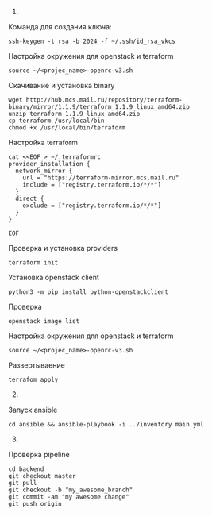 1.
Команда для создания ключа:
```
ssh-keygen -t rsa -b 2024 -f ~/.ssh/id_rsa_vkcs
```
Настройка окружения для openstack и terraform
```
source ~/<projec_name>-openrc-v3.sh
```
Скачивание и установка binary
```
wget http://hub.mcs.mail.ru/repository/terraform-binary/mirror/1.1.9/terraform_1.1.9_linux_amd64.zip
unzip terraform_1.1.9_linux_amd64.zip
cp terraform /usr/local/bin
chmod +x /usr/local/bin/terraform 
```
Настройка terraform
```
cat <<EOF > ~/.terraformrc
provider_installation {
  network_mirror {
    url = "https://terraform-mirror.mcs.mail.ru"
    include = ["registry.terraform.io/*/*"]
  }
  direct {
    exclude = ["registry.terraform.io/*/*"]
  }
}

EOF
```
Проверка и установка providers
```
terraform init
```
Установка openstack client
```
python3 -m pip install python-openstackclient
```
Проверка
```
openstack image list
```
Настройка окружения для openstack и terraform
```
source ~/<projec_name>-openrc-v3.sh
```
Развертываение
```
terrafom apply
```
2.
Запуск ansible 
```
cd ansible && ansible-playbook -i ../inventory main.yml 
```
3.
Проверка pipeline
```
cd backend
git checkout master
git pull
git checkout -b "my_awesome_branch"
git commit -am "my awesome change"
git push origin


```

